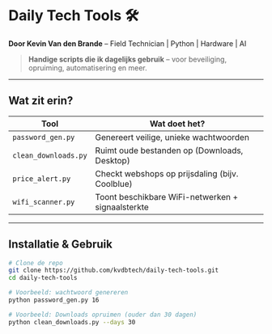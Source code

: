 # Daily Tech Tools 🛠️
**Door Kevin Van den Brande** – Field Technician | Python | Hardware | AI

> **Handige scripts die ik dagelijks gebruik** – voor beveiliging, opruiming, automatisering en meer.

---

## Wat zit erin?

| Tool | Wat doet het? |
|------|---------------|
| `password_gen.py` | Genereert veilige, unieke wachtwoorden |
| `clean_downloads.py` | Ruimt oude bestanden op (Downloads, Desktop) |
| `price_alert.py` | Checkt webshops op prijsdaling (bijv. Coolblue) |
| `wifi_scanner.py` | Toont beschikbare WiFi-netwerken + signaalsterkte |

---

## Installatie & Gebruik

```bash
# Clone de repo
git clone https://github.com/kvdbtech/daily-tech-tools.git
cd daily-tech-tools

# Voorbeeld: wachtwoord genereren
python password_gen.py 16

# Voorbeeld: Downloads opruimen (ouder dan 30 dagen)
python clean_downloads.py --days 30
